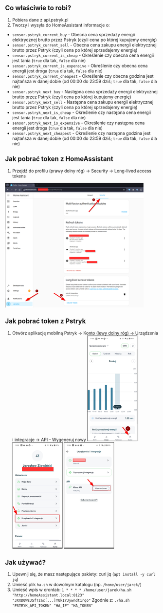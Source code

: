 ## Co właściwie to robi?
1. Pobiera dane z api.pstryk.pl 
2. Tworzy i wysyła do HomeAssistant informacje o: 
- `sensor.pstryk_current_buy` - Obecna cena sprzedaży energii elektrycznej brutto przez Pstryk (czyli cena po której kupujemy energię)
- `sensor.pstryk_current_sell` - Obecna cena zakupu energii elektrycznej brutto przez Pstryk (czyli cena po której sprzedajemy energię)
- `sensor.pstryk_current_is_cheap` - Określenie czy obecna cena energii jest tania (`true` dla tak, `false` dla nie)
- `sensor.pstryk_current_is_expensive` - Określenie czy obecna cena energii jest droga (`true` dla tak, `false` dla nie)
- `sensor.pstryk_current_cheapest` - Określenie czy obecna godzina jest najtańsza w danej dobie (od 00:00 do 23:59 dziś; `true` dla tak, `false` dla nie)
- `sensor.pstryk_next_buy` - Następna cena sprzedaży energii elektrycznej brutto przez Pstryk (czyli cena po której kupujemy energię)
- `sensor.pstryk_next_sell` - Następna cena zakupu energii elektrycznej brutto przez Pstryk (czyli cena po której sprzedajemy energię)
- `sensor.pstryk_next_is_cheap` - Określenie czy następna cena energii jest tania (`true` dla tak, `false` dla nie)
- `sensor.pstryk_next_is_expensive` - Określenie czy następna cena energii jest droga (`true` dla tak, `false` dla nie)
- `sensor.pstryk_next_cheapest` - Określenie czy następna godzina jest najtańsza w danej dobie (od 00:00 do 23:59 dziś; `true` dla tak, `false` dla nie)


## Jak pobrać token z HomeAssistant
1. Przejdź do profilu (prawy dolny róg) -> Security -> Long-lived access tokens
<img src="files/image.png" width="455"/>

## Jak pobrać token z Pstryk
1. Otwórz aplikację mobilną Pstryk -> Konto (lewy dolny róg) -> Urządzenia i integracje -> API - Wygeneruj nowy
<img src="files/image-1.png" width="165"/> <img src="files/image-2.png" width="165"/> <img src="files/image-3.png" width="165"/> 

## Jak używać?
1. Upewnij się, że masz następujące pakiety: curl jq (`apt install -y curl jq`)
2. Umieść plik `ha.sh` w dowolnym katalogu (np. `/home/user/jarek/`)
3. Umieść wpis w crontab: `1 * * * * /home/user/jarek/ha.sh "http://homeAssistant.local:8123" "JXXD0WsJSfTzac[...]YUkIYJywndt1rqo"` Zgodnie z: `./ha.sh "PSTRYK_API_TOKEN" "HA_IP" "HA_TOKEN"`